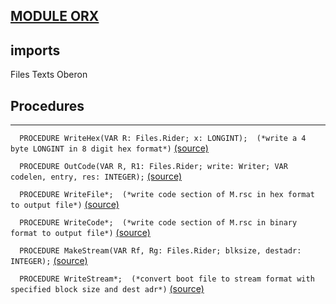 
## [MODULE ORX](https://github.com/io-core/Build/blob/main/ORX.Mod)

  ## imports
 Files Texts Oberon
## Procedures
---

`  PROCEDURE WriteHex(VAR R: Files.Rider; x: LONGINT);  (*write a 4 byte LONGINT in 8 digit hex format*)` [(source)](https://github.com/io-core/Build/blob/main/ORX.Mod#L17)


`  PROCEDURE OutCode(VAR R, R1: Files.Rider; write: Writer; VAR codelen, entry, res: INTEGER);` [(source)](https://github.com/io-core/Build/blob/main/ORX.Mod#L29)


`  PROCEDURE WriteFile*;  (*write code section of M.rsc in hex format to output file*)` [(source)](https://github.com/io-core/Build/blob/main/ORX.Mod#L56)


`  PROCEDURE WriteCode*;  (*write code section of M.rsc in binary format to output file*)` [(source)](https://github.com/io-core/Build/blob/main/ORX.Mod#L87)


`  PROCEDURE MakeStream(VAR Rf, Rg: Files.Rider; blksize, destadr: INTEGER);` [(source)](https://github.com/io-core/Build/blob/main/ORX.Mod#L116)


`  PROCEDURE WriteStream*;  (*convert boot file to stream format with specified block size and dest adr*)` [(source)](https://github.com/io-core/Build/blob/main/ORX.Mod#L127)

